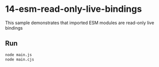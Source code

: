 # 14-esm-read-only-live-bindings

This sample demonstrates that imported ESM modules are read-only live bindings

## Run

```bash
node main.js
node main.cjs
```

